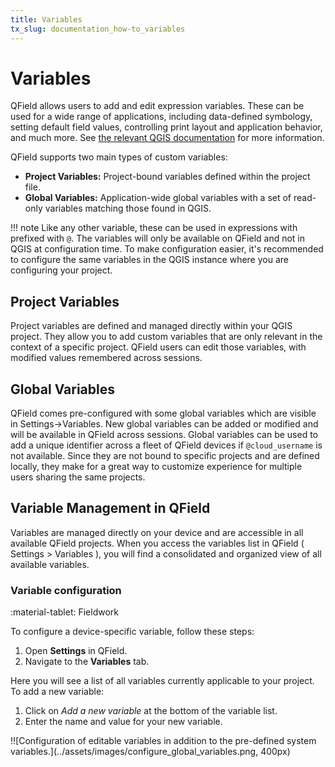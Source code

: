```yaml
---
title: Variables
tx_slug: documentation_how-to_variables
---
```


# Variables

QField allows users to add and edit expression variables.
These can be used for a wide range of applications, including data-defined symbology, setting default field values, controlling print layout and application behavior, and much more.
See [the relevant QGIS documentation](https://docs.qgis.org/latest/en/docs/user_manual/introduction/general_tools.html#storing-values-in-variables) for more information.

QField supports two main types of custom variables:

- **Project Variables:** Project-bound variables defined within the project file.
- **Global Variables:** Application-wide global variables with a set of read-only variables matching those found in QGIS.

!!! note
    Like any other variable, these can be used in expressions with prefixed with `@`.
    The variables will only be available on QField and not in QGIS at configuration time.
    To make configuration easier, it's recommended to configure the same variables in the QGIS instance where you are configuring your project.

## Project Variables

Project variables are defined and managed directly within your QGIS project.
They allow you to add custom variables that are only relevant in the context of a specific project.
QField users can edit those variables, with modified values remembered across sessions.

## Global Variables

QField comes pre-configured with some global variables which are visible in Settings->Variables.
New global variables can be added or modified and will be available in QField across sessions.
Global variables can be used to add a unique identifier across a fleet of QField devices if `@cloud_username` is not available.
Since they are not bound to specific projects and are defined locally, they make for a great way to customize experience for multiple users sharing the same projects.

## Variable Management in QField

Variables are managed directly on your device and are accessible in all available QField projects.
When you access the variables list in QField ( Settings > Variables ), you will find a consolidated and organized view of all available variables.

### Variable configuration

:material-tablet: Fieldwork

To configure a device-specific variable, follow these steps:

1. Open **Settings** in QField.
2. Navigate to the **Variables** tab.

Here you will see a list of all variables currently applicable to your project.
To add a new variable:

1. Click on *Add a new variable* at the bottom of the variable list.
2. Enter the name and value for your new variable.

!![Configuration of editable variables in addition to the
pre-defined system variables.](../assets/images/configure_global_variables.png, 400px)
